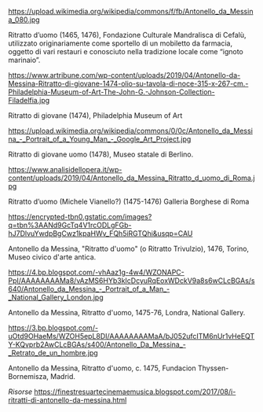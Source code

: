 

https://upload.wikimedia.org/wikipedia/commons/f/fb/Antonello_da_Messina_080.jpg

Ritratto d’uomo (1465, 1476), Fondazione Culturale Mandralisca di Cefalù, utilizzato originariamente come sportello di un mobiletto da farmacia, oggetto di vari restauri e conosciuto nella tradizione locale come “ignoto marinaio”.

https://www.artribune.com/wp-content/uploads/2019/04/Antonello-da-Messina-Ritratto-di-giovane-1474-olio-su-tavola-di-noce-315-x-267-cm.-Philadelphia-Museum-of-Art-The-John-G.-Johnson-Collection-Filadelfia.jpg

Ritratto di giovane (1474), Philadelphia Museum of Art

https://upload.wikimedia.org/wikipedia/commons/0/0c/Antonello_da_Messina_-_Portrait_of_a_Young_Man_-_Google_Art_Project.jpg
 
Ritratto di giovane uomo (1478), Museo statale di Berlino.

https://www.analisidellopera.it/wp-content/uploads/2019/04/Antonello_da_Messina_Ritratto_d_uomo_di_Roma.jpg

Ritratto d’uomo (Michele Vianello?) (1475-1476)  Galleria Borghese di Roma

https://encrypted-tbn0.gstatic.com/images?q=tbn%3AANd9GcTq4V1rcODLgFGb-hJ7DlvuYwdpBgCwz1kpaHWv_FQh5iRGTQhi&usqp=CAU

Antonello da Messina, "Ritratto d'uomo" (o Ritratto Trivulzio), 1476, Torino, Museo civico d'arte antica.

https://4.bp.blogspot.com/-vhAaz1g-4w4/WZONAPC-PpI/AAAAAAAAMa8/vAzMS6HYb3kIcDcyuRqEoxWDckV9a8s6wCLcBGAs/s640/Antonello_da_Messina_-_Portrait_of_a_Man_-_National_Gallery_London.jpg

Antonello da Messina, Ritratto d'uomo, 1475-76, Londra, National Gallery.


https://3.bp.blogspot.com/-uOtd9OHaeMs/WZOH5epL8DI/AAAAAAAAMaA/bJ052ufcITM6nUr1vHeEQTY-KQvprb2AwCLcBGAs/s400/Antonello_Da_Messina_-_Retrato_de_un_hombre.jpg

Antonello da Messina, Ritratto d'uomo, c. 1475, Fundacion Thyssen-Bornemisza, Madrid.

*Risorse*
https://finestresuartecinemaemusica.blogspot.com/2017/08/i-ritratti-di-antonello-da-messina.html
